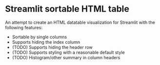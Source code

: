 # Streamlit sortable HTML table
An attempt to create an HTML datatable visualization for Streamlit with the following features:
- Sortable by single columns
- Supports hiding the index column 
- (TODO) Supports hiding the header row 
- (TODO) Supports styling with a reasonable default style
- (TODO) Histogram/other summary in column headers
